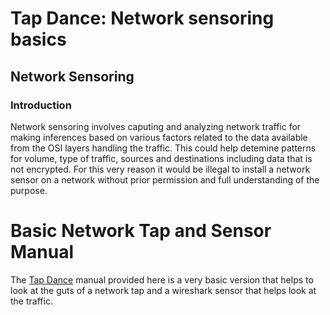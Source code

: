 # Tap Dance: Network sensoring basics
## Network Sensoring
### Introduction
Network sensoring involves caputing and analyzing network traffic for making inferences based on various factors related to the data available from the OSI layers handling the traffic. This could help detemine patterns for volume, type of traffic, sources and destinations including data that is not encrypted. For this very reason it would be illegal to install a network sensor on a network without prior permission and full understanding of the purpose.

# Basic Network Tap and Sensor Manual
The [Tap Dance](https://drive.google.com/file/d/1fyMzh61sL09Ac7CUuSf-2zCkPQeO8Yzn/view) manual provided here is a very basic version that helps to look at the guts of a network tap and a wireshark sensor that helps look at the traffic.
